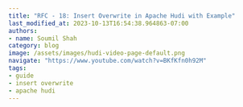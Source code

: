 ```yaml
---
title: "RFC - 18: Insert Overwrite in Apache Hudi with Example"
last_modified_at: 2023-10-13T16:54:38.964863-07:00
authors:
- name: Soumil Shah
category: blog
image: /assets/images/hudi-video-page-default.png
navigate: "https://www.youtube.com/watch?v=BKfKfn0h92M"
tags:
- guide
- insert overwrite
- apache hudi
---
```

